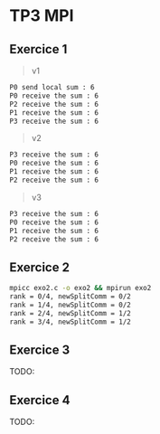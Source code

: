 # TP3 MPI

## Exercice 1

> v1

```txt
P0 send local sum : 6
P0 receive the sum : 6
P2 receive the sum : 6
P1 receive the sum : 6
P3 receive the sum : 6
```

> v2

```txt
P3 receive the sum : 6
P0 receive the sum : 6
P1 receive the sum : 6
P2 receive the sum : 6
```

> v3

```bash
P3 receive the sum : 6
P0 receive the sum : 6
P1 receive the sum : 6
P2 receive the sum : 6
```

## Exercice 2

```bash
mpicc exo2.c -o exo2 && mpirun exo2
rank = 0/4, newSplitComm = 0/2
rank = 1/4, newSplitComm = 0/2
rank = 2/4, newSplitComm = 1/2
rank = 3/4, newSplitComm = 1/2
```

## Exercice 3

TODO:

## Exercice 4

TODO:
